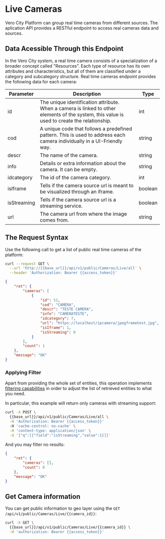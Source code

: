 # Live Cameras

Vero City Platform can group real time cameras from different sources. The aplication API provides a RESTful endpoint to access real cameras data
and sources. 

## Data Acessible Through this Endpoint
In the Vero City system, a real time camera consists of a specialization of a broader concept called "Resources". Each type of resource has its own attributes and characteristics, but all of them are classified under a category and subcategory structure. Real time cameras endpoint provides the following data for each camera:

|  Parameter | Description | Type |
|---|---|---|
| id | The unique identification attribute. When a camera is linked to other elements of the system, this value is used to create the relationship. | int |
| cod | A unique code that follows a predefined pattern. This is used to address each camera individually in a UI-Friendly way. | string |
| descr | The name of the camera. | string |
| info | Details or extra information about the camera. It can be empty. | string |
| idcategory | The id of the camera category. | int |
| isIframe | Tells if the camera source url is meant to be visualized through an iframe. | boolean |
| isStreaming | Tells if the camera source url is a streaming service. | boolean |
| url | The camera url from where the image comes from. | string |

## The Request Syntax
Use the following call to get a list of public real time cameras of the platform: 

```bash
curl --request GET \
  --url 'http://{{base_url}}/api/v1/public/Cameras/Live/all' \
  --header 'Authorization: Bearer {{access_token}}'

```

```json
{
    "ret": {
        "cameras": [
            {
                "id": 51,
                "cod": "CAMERA",
                "descr": "TESTE CAMERA",
                "info": "CAMERATESTE",
                "idcategory": 7,
                "url": "https://localhost/ipcamera/jpegframetest.jpg",
                "isIframe": 1,
                "isStreaming": 0
            }
        ],
        "count": 1
    },
    "message": "OK"
}
```

### Applying Filter

Apart from providing the whole set of entities, this operation implements [filtering capabilities](https://vero-city-api-docs.readthedocs.io/en/latest/advanced-filtering/index.html) in order to adjust the list of retrieved entities to what you need.

In particular, this example will return only cameras with streaming support:

```bash
curl -X POST \
  {{base_url}}/api/v1/public/Cameras/Live/all \
  -H 'Authorization: Bearer {{access_token}}'
  -H 'cache-control: no-cache' \
  -H 'content-type: application/json' \
  -d '{"q":[{"field":"isStreaming","value":1}]}'
```

And you may filter no results:

```json
{
    "ret": {
        "cameras": [],
        "count": 0
    },
    "message": "OK"
}
```



## Get Camera information

You can get public information to geo layer using the `GET /api/v1/public/Cameras/Live/{{camera_id}}`:



```bash
curl -X GET \
  {{base_url}}/api/v1/public/Cameras/Live/{{camera_id}} \
  -H 'authorization: Bearer {{access_token}}' 
```

